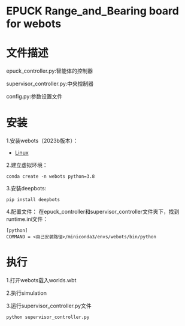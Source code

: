 # EPUCK Range_and_Bearing board for webots
# 文件描述
epuck_controller.py:智能体的控制器

supervisor_controller.py:中央控制器

config.py:参数设置文件

# 安装
1.安装webots（2023b版本）：
- [Linux](https://cyberbotics.com/doc/guide/installation-procedure#installation-on-linux)

2.建立虚拟环境：
```
conda create -n webots python=3.8
```

3.安装deepbots:
```
pip install deepbots
```

4.配置文件：
在epuck_controller和supervisor_controller文件夹下，找到runtime.ini文件：
```
[python]
COMMAND = <自己安装路径>/miniconda3/envs/webots/bin/python
```

# 执行
1.打开webots载入worlds.wbt

2.执行simulation

3.运行supervisor_controller.py文件
```
python supervisor_controller.py
```

